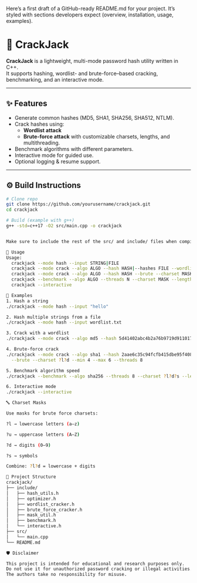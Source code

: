 Here’s a first draft of a GitHub-ready README.md for your project.
It’s styled with sections developers expect (overview, installation, usage, examples).

# 🔑 CrackJack

**CrackJack** is a lightweight, multi-mode password hash utility written in C++.  
It supports hashing, wordlist- and brute-force–based cracking, benchmarking, and an interactive mode.

---

## ✨ Features
- Generate common hashes (MD5, SHA1, SHA256, SHA512, NTLM).
- Crack hashes using:
  - **Wordlist attack**
  - **Brute-force attack** with customizable charsets, lengths, and multithreading.
- Benchmark algorithms with different parameters.
- Interactive mode for guided use.
- Optional logging & resume support.

---

## ⚙️ Build Instructions

```bash
# Clone repo
git clone https://github.com/yourusername/crackjack.git
cd crackjack

# Build (example with g++)
g++ -std=c++17 -O2 src/main.cpp -o crackjack


Make sure to include the rest of the src/ and include/ files when compiling.

📖 Usage
Usage:
  crackjack --mode hash --input STRING|FILE
  crackjack --mode crack --algo ALGO --hash HASH|--hashes FILE --wordlist FILE [--log output.txt]
  crackjack --mode crack --algo ALGO --hash HASH --brute --charset MASK --min LEN --max LEN --threads N [--log output.txt] [--resume checkpoint.txt]
  crackjack --benchmark --algo ALGO --threads N --charset MASK --length LEN
  crackjack --interactive

🚀 Examples
1. Hash a string
./crackjack --mode hash --input "hello"

2. Hash multiple strings from a file
./crackjack --mode hash --input wordlist.txt

3. Crack with a wordlist
./crackjack --mode crack --algo md5 --hash 5d41402abc4b2a76b9719d911017c592 --wordlist rockyou.txt

4. Brute-force crack
./crackjack --mode crack --algo sha1 --hash 2aae6c35c94fcfb415dbe95f408b9ce91ee846ed \
  --brute --charset ?l?d --min 4 --max 6 --threads 8

5. Benchmark algorithm speed
./crackjack --benchmark --algo sha256 --threads 8 --charset ?l?d?s --length 6

6. Interactive mode
./crackjack --interactive

🔤 Charset Masks

Use masks for brute force charsets:

?l → lowercase letters (a–z)

?u → uppercase letters (A–Z)

?d → digits (0–9)

?s → symbols

Combine: ?l?d = lowercase + digits

📂 Project Structure
crackjack/
├── include/
│   ├── hash_utils.h
│   ├── optimizer.h
│   ├── wordlist_cracker.h
│   ├── brute_force_cracker.h
│   ├── mask_util.h
│   ├── benchmark.h
│   └── interactive.h
├── src/
│   └── main.cpp
└── README.md

🛡️ Disclaimer

This project is intended for educational and research purposes only.
Do not use it for unauthorized password cracking or illegal activities.
The authors take no responsibility for misuse.
